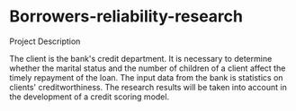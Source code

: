 # Borrowers-reliability-research

Project Description  

The client is the bank's credit department. It is necessary to determine whether the marital status and the number of children of a client affect the timely repayment of the loan. The input data from the bank is statistics on clients' creditworthiness.
The research results will be taken into account in the development of a credit scoring model.
